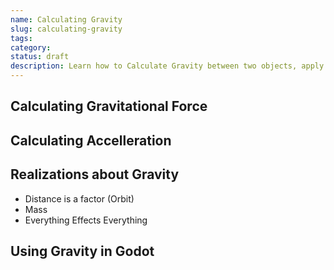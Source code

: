```yaml
---
name: Calculating Gravity
slug: calculating-gravity
tags:
category: 
status: draft
description: Learn how to Calculate Gravity between two objects, apply it the said objects and how to use it in Godot.
---
```



## Calculating Gravitational Force

<!--
Link to big G
-->

## Calculating Accelleration

## Realizations about Gravity

- Distance is a factor (Orbit)
- Mass
- Everything Effects Everything

## Using Gravity in Godot